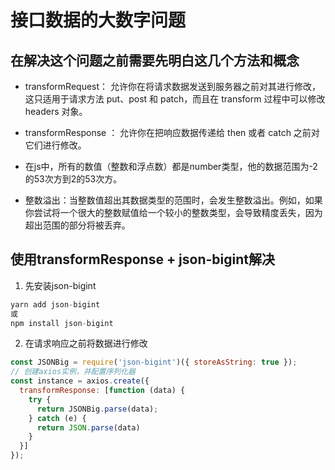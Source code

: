 # 接口数据的大数字问题

## 在解决这个问题之前需要先明白这几个方法和概念

+ transformRequest： 允许你在将请求数据发送到服务器之前对其进行修改，这只适用于请求方法 put、post 和 patch，而且在 transform 过程中可以修改 headers 对象。

+ transformResponse ： 允许你在把响应数据传递给 then 或者 catch 之前对它们进行修改。

+ 在js中，所有的数值（整数和浮点数）都是number类型，他的数据范围为-2的53次方到2的53次方。

+ 整数溢出：当整数值超出其数据类型的范围时，会发生整数溢出。例如，如果你尝试将一个很大的整数赋值给一个较小的整数类型，会导致精度丢失，因为超出范围的部分将被丢弃。

## 使用transformResponse + json-bigint解决

1. 先安装json-bigint

```ts
yarn add json-bigint
或
npm install json-bigint
```

2. 在请求响应之前将数据进行修改

```js
const JSONBig = require('json-bigint')({ storeAsString: true });
// 创建axios实例，并配置序列化器
const instance = axios.create({
  transformResponse: [function (data) {
    try {
      return JSONBig.parse(data);
    } catch (e) {
      return JSON.parse(data)
    }
  }]
});
```
